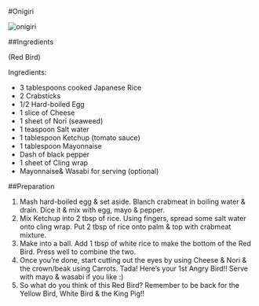 #Onigiri

![onigiri](http://www.foodista.com/sites/default/files/styles/recype/public/angry_birds_onigiri.jpg)


##Ingredients

(Red Bird)

Ingredients:
- 3 tablespoons cooked Japanese Rice
- 2 Crabsticks
- 1/2 Hard-boiled Egg
- 1 slice of Cheese
- 1 sheet of Nori (seaweed)
- 1 teaspoon Salt water
- 1 tablespoon Ketchup (tomato sauce)
- 1 tablespoon Mayonnaise
- Dash of black pepper
- 1 sheet of Cling wrap
- Mayonnaise& Wasabi for serving (optional)

##Preparation
1. Mash hard-boiled egg & set aside. Blanch crabmeat in boiling water & drain. Dice it & mix with egg, mayo & pepper.
2. Mix Ketchup into 2 tbsp of rice. Using fingers, spread some salt water onto cling wrap. Put 2 tbsp of rice onto palm & top with crabmeat mixture.
3. Make into a ball. Add 1 tbsp of white rice to make the bottom of the Red Bird. Press well to combine the two.
4. Once you’re done, start cutting out the eyes by using Cheese & Nori & the crown/beak using Carrots. Tada! Here’s your 1st Angry Bird!! Serve with mayo & wasabi if you like :)
5. So what do you think of this Red Bird? Remember to be back for the Yellow Bird, White Bird & the King Pig!!


